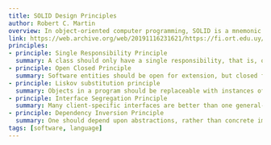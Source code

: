 ```yaml
---
title: SOLID Design Principles
author: Robert C. Martin
overview: In object-oriented computer programming, SOLID is a mnemonic acronym for five design principles intended to make software designs more understandable, flexible and maintainable. 
link: https://web.archive.org/web/20191116231621/https://fi.ort.edu.uy/innovaportal/file/2032/1/design_principles.pdf
principles:
- principle: Single Responsibility Principle
  summary: A class should only have a single responsibility, that is, only changes to one part of the software's specification should be able to affect the specification of the class.
- principle: Open Closed Principle
  summary: Software entities should be open for extension, but closed for modification.
- principle: Liskov substitution principle
  summary: Objects in a program should be replaceable with instances of their subtypes without altering the correctness of that program.
- principle: Interface Segregation Principle
  summary: Many client-specific interfaces are better than one general-purpose interface.
- principle: Dependency Inversion Principle
  summary: One should depend upon abstractions, rather than concrete implementations.
tags: [software, language]
---
```

